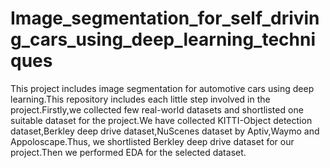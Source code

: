 # Image_segmentation_for_self_driving_cars_using_deep_learning_techniques

This project includes image segmentation for automotive cars using deep learning.This repository includes each little step involved in the project.Firstly,we collected few  real-world datasets and shortlisted one suitable dataset for the project.We have collected KITTI-Object detection dataset,Berkley deep drive dataset,NuScenes dataset by Aptiv,Waymo and Appoloscape.Thus, we shortlisted Berkley deep drive dataset for our project.Then we performed EDA for the selected dataset.
